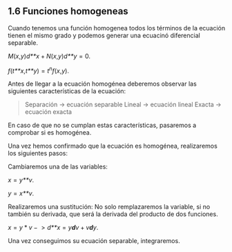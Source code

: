 ## 1.6 Funciones homogeneas

Cuando tenemos una función homogenea todos los términos de la ecuación
tienen el mismo grado y podemos generar una ecuacinó diferencial
separable.

*M*(*x*,*y*)*d**x* + *N*(*x*,*y*)*d**y* = 0.

*f*(*t**x*,*t**y*) = *t*<sup>*n*</sup>*f*(*x*,*y*).

Antes de llegar a la ecuación homogénea deberemos observar las
siguientes características de la ecuación:

> Separación -\> ecuación separable Lineal -\> ecuación lineal Exacta
> -\> ecuación exacta

En caso de que no se cumplan estas características, pasaremos a
comprobar si es homogénea.

Una vez hemos confirmado que la ecuación es homogénea, realizaremos los
siguientes pasos:

Cambiaremos una de las variables:

*x* = *y**v*.

*y* = *x**v*.

Realizaremos una sustitución: No solo remplazaremos la variable, si no
también su derivada, que será la derivada del producto de dos funciones.

*x* = *y* \* *v* −  \> *d**x* = *y**d**v* + *v**d**y*.

Una vez conseguimos su ecuación separable, integraremos.

